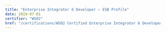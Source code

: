 ```yaml
---
title: "Enterprise Integrator 6 Developer – ESB Profile"
date: 2019-07-01
certifier: "WSO2"
href: "/certifications/WSO2 Certified Enterprise Integrator 6 Developer - ESB Profile.pdf"
---
```

